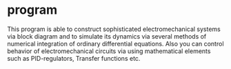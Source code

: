 # program
This program is able to construct sophisticated electromechanical systems via block diagram and to simulate its dynamics via several methods of numerical integration of ordinary differential equations.
Also you can control behavior of electromechanical circuits via using mathematical elements such as PID-regulators, Transfer functions etc.
